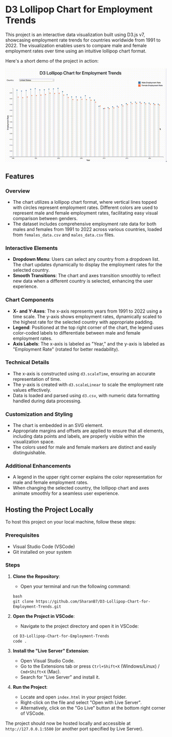 # D3 Lollipop Chart for Employment Trends

This project is an interactive data visualization built using D3.js v7, showcasing employment rate trends for countries worldwide from 1991 to 2022. The visualization enables users to compare male and female employment rates over time using an intuitive lollipop chart format.

Here's a short demo of the project in action:

![Demo GIF](utils/demo.gif)

## Features

### Overview
- The chart utilizes a lollipop chart format, where vertical lines topped with circles represent employment rates. Different colors are used to represent male and female employment rates, facilitating easy visual comparison between genders.
- The dataset includes comprehensive employment rate data for both males and females from 1991 to 2022 across various countries, loaded from `females_data.csv` and `males_data.csv` files.

### Interactive Elements
- **Dropdown Menu**: Users can select any country from a dropdown list. The chart updates dynamically to display the employment rates for the selected country.
- **Smooth Transitions**: The chart and axes transition smoothly to reflect new data when a different country is selected, enhancing the user experience.

### Chart Components
- **X- and Y-Axes**: The x-axis represents years from 1991 to 2022 using a time scale. The y-axis shows employment rates, dynamically scaled to the highest rate for the selected country with appropriate padding.
- **Legend**: Positioned at the top right corner of the chart, the legend uses color-coded labels to differentiate between male and female employment rates.
- **Axis Labels**: The x-axis is labeled as "Year," and the y-axis is labeled as "Employment Rate" (rotated for better readability).

### Technical Details
- The x-axis is constructed using `d3.scaleTime`, ensuring an accurate representation of time.
- The y-axis is created with `d3.scaleLinear` to scale the employment rate values effectively.
- Data is loaded and parsed using `d3.csv`, with numeric data formatting handled during data processing.

### Customization and Styling
- The chart is embedded in an SVG element.
- Appropriate margins and offsets are applied to ensure that all elements, including data points and labels, are properly visible within the visualization space.
- The colors used for male and female markers are distinct and easily distinguishable.

### Additional Enhancements
- A legend in the upper right corner explains the color representation for male and female employment rates.
- When changing the selected country, the lollipop chart and axes animate smoothly for a seamless user experience.

## Hosting the Project Locally

To host this project on your local machine, follow these steps:

### Prerequisites
- Visual Studio Code (VSCode)
- Git installed on your system

### Steps

1. **Clone the Repository**:
   - Open your terminal and run the following command:
   ```
   bash
   git clone https://github.com/SharanB7/D3-Lollipop-Chart-for-Employment-Trends.git
   ```

2. **Open the Project in VSCode**:
   - Navigate to the project directory and open it in VSCode:
   ```
   cd D3-Lollipop-Chart-for-Employment-Trends
   code .
   ```

3. **Install the "Live Server" Extension**:
   - Open Visual Studio Code.
   - Go to the Extensions tab or press `Ctrl+Shift+X` (Windows/Linux) / `Cmd+Shift+X` (Mac).
   - Search for "Live Server" and install it.

4. **Run the Project**:
   - Locate and open `index.html` in your project folder.
   - Right-click on the file and select "Open with Live Server".
   - Alternatively, click on the "Go Live" button at the bottom right corner of VSCode.

The project should now be hosted locally and accessible at `http://127.0.0.1:5500` (or another port specified by Live Server).